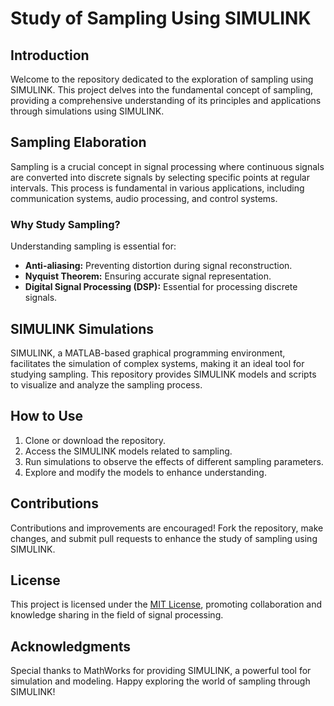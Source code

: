 # Study of Sampling Using SIMULINK

## Introduction
Welcome to the repository dedicated to the exploration of sampling using SIMULINK. This project delves into the fundamental concept of sampling, providing a comprehensive understanding of its principles and applications through simulations using SIMULINK.

## Sampling Elaboration
Sampling is a crucial concept in signal processing where continuous signals are converted into discrete signals by selecting specific points at regular intervals. This process is fundamental in various applications, including communication systems, audio processing, and control systems.

### Why Study Sampling?
Understanding sampling is essential for:
- **Anti-aliasing:** Preventing distortion during signal reconstruction.
- **Nyquist Theorem:** Ensuring accurate signal representation.
- **Digital Signal Processing (DSP):** Essential for processing discrete signals.

## SIMULINK Simulations
SIMULINK, a MATLAB-based graphical programming environment, facilitates the simulation of complex systems, making it an ideal tool for studying sampling. This repository provides SIMULINK models and scripts to visualize and analyze the sampling process.

## How to Use
1. Clone or download the repository.
2. Access the SIMULINK models related to sampling.
3. Run simulations to observe the effects of different sampling parameters.
4. Explore and modify the models to enhance understanding.

## Contributions
Contributions and improvements are encouraged! Fork the repository, make changes, and submit pull requests to enhance the study of sampling using SIMULINK.

## License
This project is licensed under the [MIT License](LICENSE), promoting collaboration and knowledge sharing in the field of signal processing.

## Acknowledgments
Special thanks to MathWorks for providing SIMULINK, a powerful tool for simulation and modeling. Happy exploring the world of sampling through SIMULINK!
